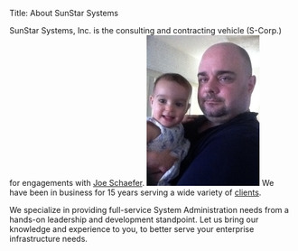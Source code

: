 Title: About SunStar Systems

<style type="text/css">
img { width: 200px; }
</style>

SunStar Systems, Inc. is the consulting and contracting vehicle (S-Corp.) for
engagements with [Joe Schaefer](https://www.linkedin.com/pub/joe-schaefer/0/702/51b).
![Fiona and I](images/fiona-and-i.jpg)  We have been in business for 15 years serving
a wide variety of [clients](/clients).

We specialize in providing full-service System Administration needs
from a hands-on leadership and development standpoint.  Let us bring our knowledge
and experience to you, to better serve your enterprise infrastructure needs.


